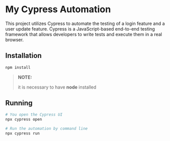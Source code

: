 # My Cypress Automation

This project utilizes Cypress to automate the testing of a login feature and a user update feature. Cypress is a JavaScript-based end-to-end testing framework that allows developers to write tests and execute them in a real browser.

## Installation
```bash
npm install
```
> **NOTE:**
> 
> it is necessary to have **node** installed

## Running
```bash
# You open the Cypress UI
npx cypress open

# Run the automation by command line
npx cypress run
```




